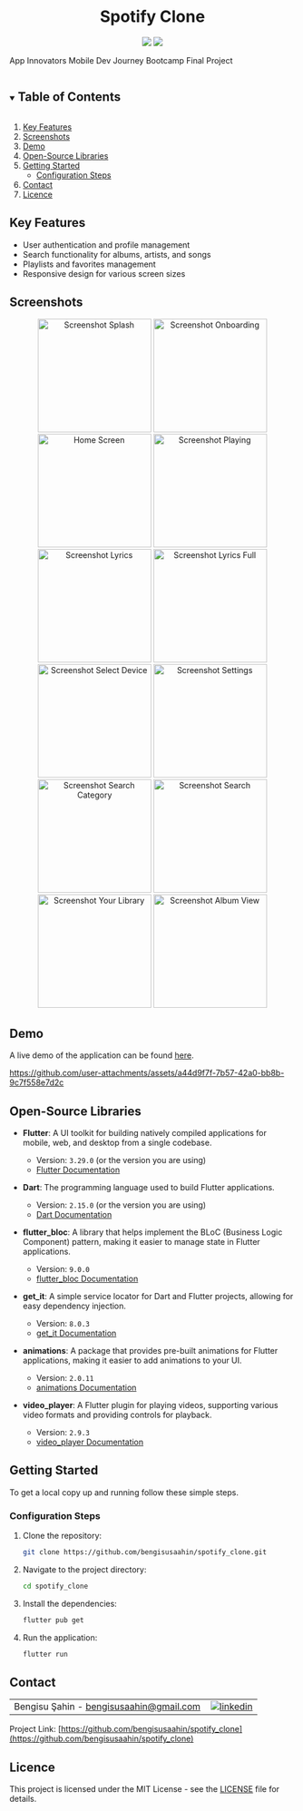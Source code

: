 <h1 align="center">
Spotify Clone 
</h1>

<p align="center">
  <img src="https://img.shields.io/badge/-Flutter-02569B?style=flat&logo=flutter&logoColor=white">
  <img src="https://img.shields.io/badge/Dart-0175C2?style=flat&logo=dart&logoColor=white">
</p>

 App Innovators Mobile Dev Journey Bootcamp Final Project

<!-- TABLE OF CONTENTS -->
<details open="open">
  <summary><h2 style="display: inline-block">Table of Contents</h2></summary>
  <ol>
    <li>
      <a href="#key-features">Key Features</a>
    </li>
    <li><a href="#screenshots">Screenshots</a></li>
    <li><a href="#demo">Demo</a></li>
    <li><a href="#open-source-libraries">Open-Source Libraries</a></li>
    <li>
      <a href="#getting-started">Getting Started</a>
      <ul>
        <li><a href="#configuration-steps">Configuration Steps</a></li>
      </ul>
    </li>
    <li><a href="#contact">Contact</a></li>
    <li><a href="#licence">Licence</a></li>
  </ol>
</details>

<!-- KEY FEATURES -->
## Key Features
* User authentication and profile management
* Search functionality for albums, artists, and songs
* Playlists and favorites management
* Responsive design for various screen sizes

## Screenshots
<p align="center">
  <img src="https://github.com/user-attachments/assets/eb35ce4e-a764-4bca-b0c1-aa2535944ad4" width="200" alt="Screenshot Splash">
  <img src="https://github.com/user-attachments/assets/1e3be230-803f-4bff-8f48-961ad215513f" width="200" alt="Screenshot Onboarding">
  <img src="https://github.com/user-attachments/assets/ddb12ca9-2b10-4b1b-acb0-497d204ef95d" width="200" alt="Home Screen">
  <img src="https://github.com/user-attachments/assets/c36ca292-37f0-42f9-b73b-d1690a8b1da4" width="200" alt="Screenshot Playing">
  <img src="https://github.com/user-attachments/assets/47acf068-d6d1-48ec-9b98-749cd8b0b55c" width="200" alt="Screenshot Lyrics">
  <img src="https://github.com/user-attachments/assets/d9898e38-7115-4474-bc18-b4b8f9960a4e" width="200" alt="Screenshot Lyrics Full">
  <img src="https://github.com/user-attachments/assets/b251cccc-1d3c-4644-a184-32d10e2009b9" width="200" alt="Screenshot Select Device">
  <img src="https://github.com/user-attachments/assets/0a61c28c-fa7f-438b-84d3-1a8be53e6f16" width="200" alt="Screenshot Settings">
  <img src="https://github.com/user-attachments/assets/9d797657-5c84-4f05-a992-dd60f582487b" width="200" alt="Screenshot Search Category">
  <img src="https://github.com/user-attachments/assets/c1d423d7-35fe-4a99-b98d-0abb5ed2129b" width="200" alt="Screenshot Search">
  <img src="https://github.com/user-attachments/assets/8936c55a-3244-428e-a617-675cff38721f" width="200" alt="Screenshot Your Library">
  <img src="https://github.com/user-attachments/assets/9f03d279-284e-408d-80ce-a8880ccc8c6f" width="200" alt="Screenshot Album View">
</p>

## Demo
A live demo of the application can be found [here](https://github.com/user-attachments/assets/a44d9f7f-7b57-42a0-bb8b-9c7f558e7d2c).

https://github.com/user-attachments/assets/a44d9f7f-7b57-42a0-bb8b-9c7f558e7d2c

## Open-Source Libraries
* **Flutter**: A UI toolkit for building natively compiled applications for mobile, web, and desktop from a single codebase. 
  - Version: `3.29.0` (or the version you are using)
  - [Flutter Documentation](https://flutter.dev/docs)
  
* **Dart**: The programming language used to build Flutter applications. 
  - Version: `2.15.0` (or the version you are using)
  - [Dart Documentation](https://dart.dev/guides)
  
* **flutter_bloc**: A library that helps implement the BLoC (Business Logic Component) pattern, making it easier to manage state in Flutter applications. 
  - Version: `9.0.0`
  - [flutter_bloc Documentation](https://pub.dev/packages/flutter_bloc)
  
* **get_it**: A simple service locator for Dart and Flutter projects, allowing for easy dependency injection. 
  - Version: `8.0.3`
  - [get_it Documentation](https://pub.dev/packages/get_it)
  
* **animations**: A package that provides pre-built animations for Flutter applications, making it easier to add animations to your UI. 
  - Version: `2.0.11`
  - [animations Documentation](https://pub.dev/packages/animations)
  
* **video_player**: A Flutter plugin for playing videos, supporting various video formats and providing controls for playback. 
  - Version: `2.9.3`
  - [video_player Documentation](https://pub.dev/packages/video_player)


## Getting Started

To get a local copy up and running follow these simple steps.

### Configuration Steps
1. Clone the repository:
   ```bash
   git clone https://github.com/bengisusaahin/spotify_clone.git
   ```
2. Navigate to the project directory:
   ```bash
   cd spotify_clone
   ```
3. Install the dependencies:
   ```bash
   flutter pub get
   ```
4. Run the application:
   ```bash
   flutter run
   ```

## Contact
<table style="border-collapse: collapse; width: 100%;">
  <tr>
    <td style="padding-right: 10px;">Bengisu Şahin - <a href="mailto:bengisusaahin@gmail.com">bengisusaahin@gmail.com</a></td>
    <td>
      <a href="https://www.linkedin.com/in/bengisu-sahin/" target="_blank">
        <img src="https://img.shields.io/badge/linkedin-%231E77B5.svg?&style=for-the-badge&logo=linkedin&logoColor=white" alt="linkedin" style="vertical-align: middle;" />
      </a>
    </td>
  </tr>
</table>

Project Link: [https://github.com/bengisusaahin/spotify_clone](https://github.com/bengisusaahin/spotify_clone)

## Licence
This project is licensed under the MIT License - see the [LICENSE](LICENSE) file for details.

<!-- MARKDOWN LINKS & IMAGES -->
<!-- [linkedin-shield]: https://img.shields.io/badge/linkedin-%231E77B5.svg?&style=for-the-badge&logo=linkedin&logoColor=white alt=linkedin style="margin-bottom: 5px;"
[linkedin-url]: https://www.linkedin.com/in/bengisu-sahin/--!>
